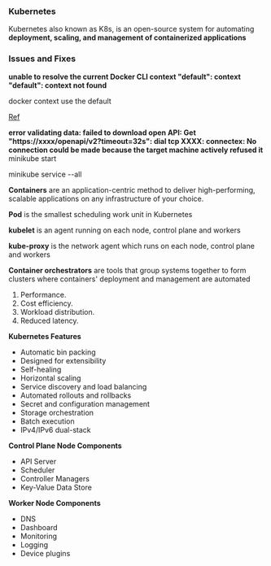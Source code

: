 ### Kubernetes   
Kubernetes also known as K8s, is an open-source system for automating **deployment, scaling, and management of containerized applications**


### Issues and Fixes
**unable to resolve the current Docker CLI context "default": context "default": context not found**

docker context use the default 

[Ref](https://stackoverflow.com/questions/77208814/cant-log-into-minicube-message-launching-minikube-has-me-concerned-unable-to)

**error validating data: failed to download open API: Get "https://xxxx/openapi/v2?timeout=32s": dial tcp XXXX: connectex: No connection could be made because the target machine actively refused it**
minikube start

minikube service --all 

**Containers** are an application-centric method to deliver high-performing, scalable applications on any infrastructure of your choice.

**Pod** is the smallest scheduling work unit in Kubernetes

**kubelet** is an agent running on each node, control plane and workers

 **kube-proxy** is the network agent which runs on each node, control plane and workers

**Container orchestrators** are tools that group systems together to form clusters where containers' deployment and management are automated 
1. Performance.
2. Cost efficiency.
3. Workload distribution.
4. Reduced latency.

**Kubernetes Features**

  * Automatic bin packing
  * Designed for extensibility
  * Self-healing
  * Horizontal scaling
  * Service discovery and load balancing
  * Automated rollouts and rollbacks
  * Secret and configuration management
  * Storage orchestration
  * Batch execution
  * IPv4/IPv6 dual-stack

**Control Plane Node Components**
  * API Server
  * Scheduler
  * Controller Managers
  * Key-Value Data Store
    
**Worker Node Components**
  * DNS
  * Dashboard
  * Monitoring
  * Logging
  * Device plugins
  


